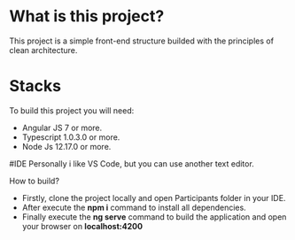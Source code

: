 # What is this project?
This project is a simple front-end structure builded with the principles of clean architecture.

# Stacks
To build this project you will need:
  * Angular JS 7 or more.
  * Typescript 1.0.3.0 or more.
  * Node Js 12.17.0 or more.

#IDE
Personally i like VS Code, but you can use another text editor.

How to build?
   * Firstly, clone the project locally and open Participants folder in your IDE.
   * After execute the **npm i** command to install all dependencies.
   * Finally execute the **ng serve** command to build the application and open your browser on **localhost:4200**


